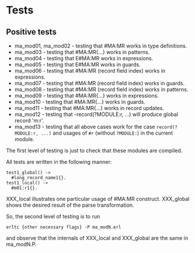 # Tests

## Positive tests

- ma_mod01, ma_mod02 - testing that #MA:MR works in type definitions.
- ma_mod03 - testing that #MA:MR{...} works in patterns.
- ma_mod04 - testing that E#MA:MR works in expressions.
- ma_mod05 - testing that E#MA:MR works in guards.
- ma_mod06 - testing that #MA:MR (record field index) works in expressions.
- ma_mod07 - testing that #MA:MR (record field index) works in guards.
- ma_mod08 - testing that #MA:MR (record field index) works in patterns.
- ma_mod09 - testing that #MA:MR{...} works in expressions.
- ma_mod10 - testing that #MA:MR{...} works in guards.
- ma_mod11 - testing that #MA:MR{...} works in record updates.
- ma_mod12 - testing that -record(?MODULE:r, ...) will produce global record 'm:r'.
- ma_mod13 - testing that all above cases work for the case `record(?MODULE:r, ...)` and usages of `#r`
(without `?MODULE:`) in the current module.

The first level of testing is just to check that these modules are compiled.

All tests are written in the following manner:

```
test1_global() ->
  #long_record_name1{}.
test1_local() ->
  #m01:r1{}.
```

XXX_local illustrates one particular usage of #MA:MR construct.
XXX_global shows the desired result of the parse transformation.

So, the second level of testing is to run

```
erltc {other necessary flags} -P ma_modN.erl
```

and observe that the internals of XXX_local and XXX_global are the same in ma_modN.P.
